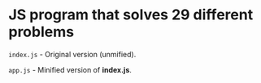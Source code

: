 ﻿# JS program that solves 29 different problems

`index.js` - Original version (unmified).

`app.js` - Minified version of **index.js**.
